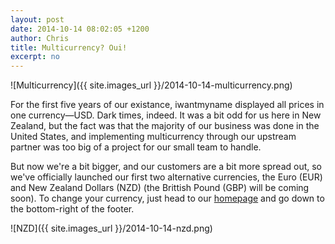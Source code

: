 ```yaml
---
layout: post
date: 2014-10-14 08:02:05 +1200
author: Chris
title: Multicurrency? Oui!
excerpt: no
---
```


![Multicurrency]({{ site.images_url }}/2014-10-14-multicurrency.png)

For the first five years of our existance, iwantmyname displayed all prices in one currency—USD. Dark times, indeed. It was a bit odd for us here in New Zealand, but the fact was that the majority of our business was done in the United States, and implementing multicurrency through our upstream partner was too big of a project for our small team to handle. 

But now we're a bit bigger, and our customers are a bit more spread out, so we've officially launched our first two alternative currencies, the Euro (EUR) and New Zealand Dollars (NZD) (the Brittish Pound (GBP) will be coming soon). To change your currency, just head to our [homepage](https://iwantmyname.com/) and go down to the bottom-right of the footer.

![NZD]({{ site.images_url }}/2014-10-14-nzd.png)

